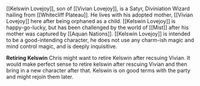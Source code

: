 [[Kelswin Lovejoy]], son of [[Vivian Lovejoy]], is a Satyr, Diviniation Wizard hailing from [[Whitecliff Plateau]]. He lives with his adopted mother, [[Vivian Lovejoy]] here after being orphaned as a child. [[Kelswin Lovejoy]] is happy-go-lucky, but has been challenged by the world of [[Mist]] after his mother was captured by [[Aquan Nations]]. [[Kelswin Lovejoy]] is intended to be a good-intending character, he does not use any charm-ish magic and mind control magic, and is deeply inquisitive. 

**Retiring Kelswin**
Chris might want to retire Kelswin after recsuing Vivian. It would make perfect sense to retire kelswin after rescuing Vivian and then bring in a new character after that. Kelswin is on good terms with the party and might rejoin them later.
